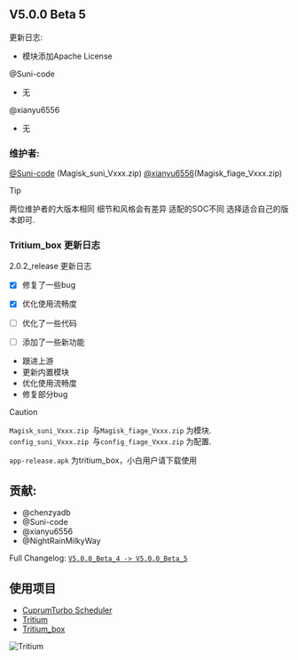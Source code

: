 ## V5.0.0 Beta 5

更新日志:

- 模块添加Apache License

@Suni-code
- 无

@xianyu6556
- 无
  
### 维护者:
[@Suni-code](https://github.com/Suni-code) (Magisk_suni_Vxxx.zip)
[@xianyu6556](https://github.com/xianyu6556)(Magisk_fiage_Vxxx.zip)

> [!TIP]
> 两位维护者的大版本相同 细节和风格会有差异 适配的SOC不同 选择适合自己的版本即可.



### Tritium_box 更新日志
 2.0.2_release 更新日志

- [x] 修复了一些bug
- [x] 优化使用流畅度
- [ ] 优化了一些代码
- [ ] 添加了一些新功能


- 跟进上游
- 更新内置模块
- 优化使用流畅度
- 修复部分bug

> [!CAUTION]  
> `Magisk_suni_Vxxx.zip `与`Magisk_fiage_Vxxx.zip` 为模块.
> `config_suni_Vxxx.zip `与`config_fiage_Vxxx.zip` 为配置.
> 
> `app-release.apk` 为tritium_box，小白用户请下载使用



## 贡献:
- @chenzyadb 
- @Suni-code
- @xianyu6556
- @NightRainMilkyWay

Full Changelog: [`V5.0.0_Beta_4 -> V5.0.0_Beta_5`](https://github.com/TimeBreeze/Tritium/commits/main/)

## 使用项目
- [CuprumTurbo Scheduler](https://github.com/chenzyadb/CuprumTurbo-Scheduler)
- [Tritium](https://github.com/TimeBreeze/Tritium)
- [Tritium_box](https://github.com/TimeBreeze/Tritium_box)

![Tritium](https://raw.gitcode.com/NightRainMilkyWay/PicPlus/files/main/img/122297646_p0.jpg)


